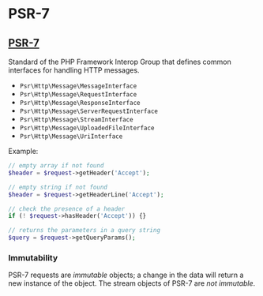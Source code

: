 # PSR-7

## [PSR-7](https://www.php-fig.org/psr/psr-7/)

Standard of the PHP Framework Interop Group that defines common interfaces for handling HTTP messages.

- `Psr\Http\Message\MessageInterface`
- `Psr\Http\Message\RequestInterface`
- `Psr\Http\Message\ResponseInterface`
- `Psr\Http\Message\ServerRequestInterface`
- `Psr\Http\Message\StreamInterface`
- `Psr\Http\Message\UploadedFileInterface`
- `Psr\Http\Message\UriInterface`

Example:

```php linenums="1"
// empty array if not found
$header = $request->getHeader('Accept');

// empty string if not found
$header = $request->getHeaderLine('Accept');

// check the presence of a header
if (! $request->hasHeader('Accept')) {}

// returns the parameters in a query string
$query = $request->getQueryParams();
```

### Immutability

PSR-7 requests are *immutable* objects; a change in the data will return a new instance of the object.
The stream objects of PSR-7 are *not immutable*.
